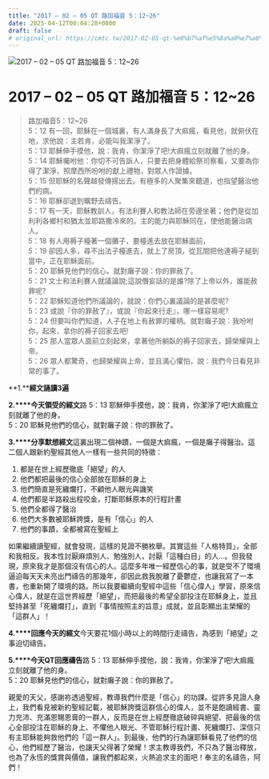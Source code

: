 ```yaml
---
title: "2017 – 02 – 05 QT 路加福音 5：12~26"
date: 2025-04-12T00:04:28+0800
draft: false
# original_url: https://cmtc.tw/2017-02-05-qt-%e8%b7%af%e5%8a%a0%e7%a6%8f%e9%9f%b3-5%ef%bc%9a1226
---
```


![2017 – 02 – 05 QT 路加福音 5：12~26](/images/qt.jpg   "2017 – 02 – 05 QT 路加福音 5：12~26")

# 2017 – 02 – 05 QT 路加福音 5：12~26

> 路加福音5：12~26  
> 5：12 有一回，耶穌在一個城裏，有人滿身長了大痲瘋，看見他，就俯伏在地，求他說：主若肯，必能叫我潔淨了。  
> 5：13 耶穌伸手摸他，說：我肯，你潔淨了吧!大痲瘋立刻就離了他的身。  
> 5：14 耶穌囑咐他：你切不可告訴人，只要去把身體給祭司察看，又要為你得了潔淨，照摩西所吩咐的獻上禮物，對眾人作證據。  
> 5：15 但耶穌的名聲越發傳揚出去。有極多的人聚集來聽道，也指望醫治他們的病。  
> 5：16 耶穌卻退到曠野去禱告。  
> 5：17 有一天，耶穌教訓人，有法利賽人和教法師在旁邊坐著；他們是從加利利各鄉村和猶太並耶路撒冷來的。主的能力與耶穌同在，使他能醫治病人。  
> 5：18 有人用褥子檯著一個攤子，要檯進去放在耶穌面前，  
> 5：19 卻因人多，尋不出法子檯進去，就上了房頂，從瓦間把他連褥子縋到當中，正在耶穌面前。  
> 5：20 耶穌見他們的信心，就對癱子說：你的罪赦了。  
> 5：21 文士和法利賽人就議論說;這說僭妄話的是誰?除了上帝以外，誰能赦罪呢?  
> 5：22 耶穌知道他們所議論的，就說：你們心裏議論的是甚麼呢?  
> 5：23 或說『你的罪赦了』，或說『你起來行走』，哪一樣容易呢?  
> 5：24 但要叫你們知道，人子在地上有赦罪的權柄。就對癱子說：我吩咐你，起來，拿你的褥子回家去吧!  
> 5：25 那人當眾人面前立刻起來，拿著他所躺臥的褥子回家去，歸榮耀與上帝。  
> 5：26 眾人都驚奇，也歸榮耀與上帝，並且滿心懼怕，說：我們今日看見非常的事了。

**1.****經文誦讀3遍**

**2.****今天領受的經文**路 5：13 耶穌伸手摸他，說：我肯，你潔淨了吧!大痲瘋立刻就離了他的身。  
5：20 耶穌見他們的信心，就對癱子說：你的罪赦了。

**3.****分享默想經文**這裏出現二個神蹟，一個是大痲瘋，一個是癱子得醫治。這二個人跟新約聖經其他人一樣有一些共同的特徵：  
1. 都是在世上經歷徹底「絕望」的人  
2. 他們都把最後的信心全部放在耶穌的身上  
3. 他們簡直是死纏爛打，不顧他人眼光與譏笑  
4. 他們都是半路殺出程咬金，打斷耶穌原本的行程計畫  
5. 他們全都得了醫治  
6. 他們大多數被耶穌誇獎，是有「信心」的人  
7. 他們的事蹟，全都被寫在聖經上

如果繼續讀聖經，就會發現，這樣的見證不勝枚舉。其實這些「人格特質」，全部和我相反。我本性討厭麻煩別人、勉強別人，討厭「這種白目」的人…。但我發現，原來我才是那個沒有信心的人。這麼多年唯一經歷信心的事，就是受不了環境逼迫每天天未亮出門禱告的那幾年，卻因此救我脫離了憂鬱症，也讓我寫了一本書，也重新開了環境的路。所以我要繼續向聖經中這些「信心偉人」學習，原來信心偉人，就是在這世界經歷「絕望」，而把最後的希望全部投注在耶穌身上，並且堅持甚至「死纏爛打」，直到「事情按照主的旨意」成就，並且彰顯出主榮耀的「這群人」！

**4.****回應今天的經文**今天要花1個小時以上的時間行走禱告，為感到「絕望」之事迫切禱告。

**5.****今天QT回應禱告**路 5：13 耶穌伸手摸他，說：我肯，你潔淨了吧!大痲瘋立刻就離了他的身。  
5：20 耶穌見他們的信心，就對癱子說：你的罪赦了。

親愛的天父，感謝祢透過聖經，教導我們什麼是「信心」的功課。從許多見證人身上，我們看見被新約聖經記載，被耶穌誇獎這群信心的偉人，並不是飽讀經書、靈力充沛、充滿恩賜恩膏的一群人，反而是在世上經歷徹底破碎與絕望、把最後的信心全部投注在耶穌的身上、不懼他人眼光、不管耶穌行程計畫、死纏爛打、深信只有主耶穌能夠救他們的「這一群人」。到最後，他們的行為讓耶穌看見了他們的信心，他們經歷了醫治，也讓天父得著了榮耀！求主教導我們，不只為了醫治釋放，也為了永恆的獎賞與價值，讓我們都起來，火熱追求主的面吧！奉主的名禱告，阿們！